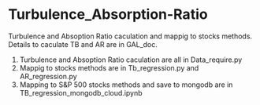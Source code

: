 # Turbulence_Absorption-Ratio

Turbulence and Absoption Ratio caculation and mappig to stocks methods.
Details to caculate TB and AR are in GAL_doc.
1. Turbulence and Absoption Ratio caculation are all in Data_require.py
2. Mappig to stocks methods are in Tb_regression.py and AR_regression.py
3. Mapping to S&P 500 stocks methods and save to mongodb are in TB_regression_mongodb_cloud.ipynb
